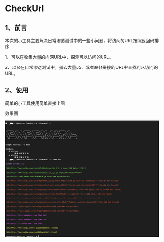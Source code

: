 # CheckUrl

## 1、前言

本次的小工具主要解决日常渗透测试中的一些小问题，将访问的URL按照返回码排序

1、可以在收集大量的内网URL中，探测可以访问的URL。

2、以及在日常渗透测试中，抓去大量JS，或者路径拼接的URL中查找可以访问的URL。

## 2、使用

简单的小工具使用简单直接上图

效果图：

<img src=" https://github.com/M0nster3/CheckUrl/raw/main/Image/sc_20221207203634.png?raw=true" width="633" >